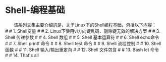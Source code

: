 # Shell-编程基础
　　该系列文集主要介绍的是，关于Linux下的Shell编程基础，包括以下内容：
# # 1. Shell变量
# # 2. Linux下使用vi方向键乱码、删除键无效的解决方案
# # 3. Shell 传递参数
# # 4. Shell 数组
# # 5. Shell 基本运算符
# # 6. Shell echo命令
# # 7. Shell printf 命令
# # 8. Shell test 命令
# # 9. Shell 流程控制
# # 10. Shell 函数
# # 11. Shell 输入/输出重定向
# # 12. Shell 文件包含
# # 13. Bash let 命令
# # 14. That's all

